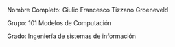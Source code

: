 Nombre Completo: Giulio Francesco Tizzano Groeneveld

Grupo: 101 Modelos de Computación

Grado: Ingeniería de sistemas de información
